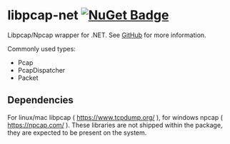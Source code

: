 # libpcap-net [![NuGet Badge](https://img.shields.io/nuget/v/libpcap?logo=nuget)](https://www.nuget.org/packages/libpcap/)

Libpcap/Npcap wrapper for .NET. See [GitHub](https://github.com/Kukkimonsuta/libpcap-net) for more information.

Commonly used types:
- Pcap
- PcapDispatcher
- Packet

## Dependencies

For linux/mac libpcap ( https://www.tcpdump.org/ ), for windows npcap ( https://npcap.com/ ). These libraries are not shipped within the package, they are expected to be present on the system.
